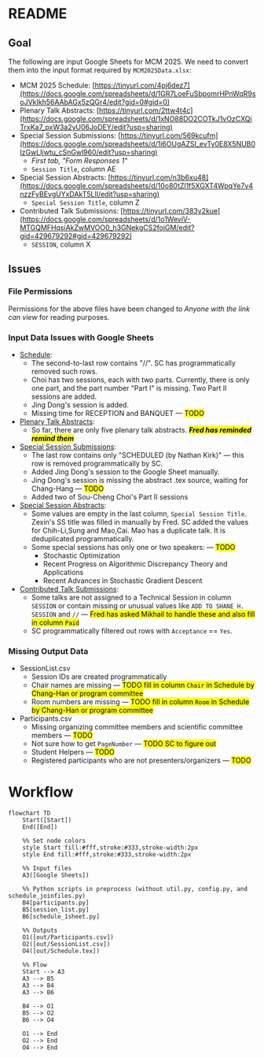 # README

## Goal

The following are input Google Sheets for MCM 2025. We need to convert them into the input format required by 
`MCM2025Data.xlsx`:

*   MCM 2025 Schedule: [https://tinyurl.com/4pj6dez7](https://docs.google.com/spreadsheets/d/1GR7LoeFuSbpomrHPnWqR9soJVkIkh56AAbAGx5zQGr4/edit?gid=0#gid=0)
*   Plenary Talk Abstracts: [https://tinyurl.com/2ttw4t4c](https://docs.google.com/spreadsheets/d/1xNO88DO2COTkJ1vOzCXQiTrxKa7_pxW3a2yU06JoDEY/edit?usp=sharing)
*   Special Session Submissions: [https://tinyurl.com/569kcufm](https://docs.google.com/spreadsheets/d/1i6OUgAZSI_evTy0E8X5NUB0IzGwLIjwtu_cSnGwl960/edit?usp=sharing)
	- _First tab, "Form Responses 1"_
	- `Session Title`, column AE
*   Special Session Abstracts: [https://tinyurl.com/n3b6xu48](https://docs.google.com/spreadsheets/d/10o80tZl1f5XGXT4WpqYe7v4nzzFyBEvgUYxDAkT5LlI/edit?usp=sharing)
	- `Special Session Title`, column Z
*   Contributed Talk Submissions: [https://tinyurl.com/383y2kue](https://docs.google.com/spreadsheets/d/1o1WeviV-MTGQMFHqsiAkZwMVOO0_h3GNekgCS2fojGM/edit?gid=429679292#gid=429679292)
	- `SESSION`, column X

## Issues

### File Permissions 
Permissions for the above files have been changed to _Anyone with the link can view_ for reading purposes.

### Input Data Issues with Google Sheets 
* [Schedule](https://github.com/fjhickernell/MCM-2025-Program/blob/main/preprocess/input/schedule.csv):
	- The second-to-last row contains "//". SC has programmatically removed such rows.
	- Choi has two sessions, each with two parts. Currently, there is only one part, and the part number "Part I" is missing. Two Part II sessions are added. 
	- Jing Dong's session is added. 
	- Missing time for RECEPTION and BANQUET — <mark>TODO</mark>
* [Plenary Talk Abstracts](https://github.com/fjhickernell/MCM-2025-Program/blob/main/preprocess/input/plenary_abstracts.csv):
	- So far, there are only five plenary talk abstracts. <mark>***Fred has reminded remind them***</mark>
* [Special Session Submissions](https://github.com/fjhickernell/MCM-2025-Program/blob/main/preprocess/input/special_session_submissions.csv):
	- The last row contains only "SCHEDULED (by Nathan Kirk)" — this row is removed programmatically by SC.
	- Added Jing Dong's session to the Google Sheet manually.
	- Jing Dong's session is missing the abstract .tex source, waiting for Chang-Hang — <mark>TODO</mark>
	- Added two of Sou-Cheng Choi's Part II sessions
* [Special Session Abstracts](https://github.com/fjhickernell/MCM-2025-Program/blob/main/preprocess/input/special_session_abstracts.csv):
	- Some values are empty in the last column, `Special Session Title`. Zexin's SS title was filled in manually by Fred. SC added the values for Chih-Li,Sung and Mao,Cai. Mao has a duplicate talk.  It is deduplicated programmatically. 
	-  Some special sessions has only one or two speakers:  — <mark>TODO </mark>
      	* Stochastic Optimization 
      	* Recent Progress on Algorithmic Discrepancy Theory and Applications
      	* Recent Advances in Stochastic Gradient Descent 
* [Contributed Talk Submissions](https://github.com/fjhickernell/MCM-2025-Program/blob/main/preprocess/input/contributed_talk_submissions.csv):
	- Some talks are not assigned to a Technical Session in column `SESSION` or contain missing or unusual values like `ADD TO SHANE H. SESSION` and  `//` — <mark>Fred has asked Mikhail to handle these and also fill in column `Paid`</mark>
	- SC programmatically filtered out rows with `Acceptance` == `Yes`.
  
### Missing Output Data

- SessionList.csv
  * Session IDs are created programmatically
  * Chair names are missing — <mark>TODO fill in column `Chair` in Schedule by Chang-Han or program committee</mark>
  * Room numbers are missing — <mark>TODO fill in column `Room` in Schedule by Chang-Han or program committee</mark>
- Participants.csv
  * Missing organizing committee members and scientific committee members — <mark>TODO </mark>
  * Not sure how to get `PageNumber` — <mark>TODO SC to figure out</mark>
  * Student Helpers — <mark>TODO </mark>
  * Registered participants who are not presenters/organizers — <mark>TODO </mark>

# Workflow

```mermaid
flowchart TD
    Start([Start])
    End([End])

    %% Set node colors
    style Start fill:#fff,stroke:#333,stroke-width:2px
    style End fill:#fff,stroke:#333,stroke-width:2px

    %% Input files
    A3([Google Sheets])

    %% Python scripts in preprocess (without util.py, config.py, and schedule_joinfiles.py)
    B4[participants.py]
    B5[session_list.py]
    B6[schedule_1sheet.py]

    %% Outputs
    O1([out/Participants.csv])
    O2([out/SessionList.csv])
    O4([out/Schedule.tex])

    %% Flow
    Start --> A3
    A3 --> B5
    A3 --> B4
    A3 --> B6

    B4 --> O1
    B5 --> O2
    B6 --> O4

    O1 --> End
    O2 --> End
    O4 --> End

```
